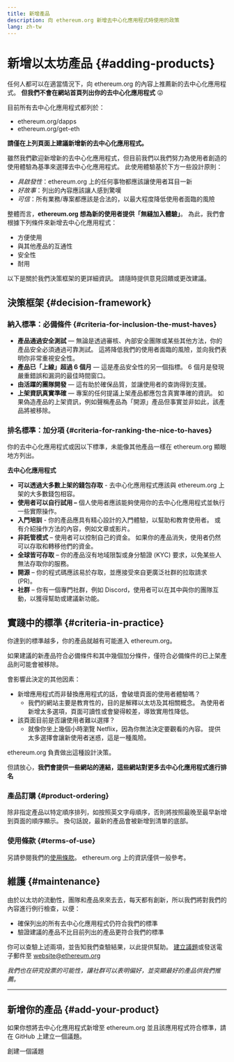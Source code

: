 ```yaml
---
title: 新增產品
description: 向 ethereum.org 新增去中心化應用程式時使用的政策
lang: zh-tw
---
```


# 新增以太坊產品 {#adding-products}

任何人都可以在適當情況下，向 ethereum.org 的內容上推薦新的去中心化應用程式。 **但我們不會在網站首頁列出你的去中心化應用程式** 😜

目前所有去中心化應用程式都列於：

- ethereum.org/dapps
- ethereum.org/get-eth

**請僅在上列頁面上建議新增新的去中心化應用程式。**

雖然我們歡迎新增新的去中心化應用程式，但目前我們以我們努力為使用者創造的使用體驗為基準來選擇去中心化應用程式。 此使用體驗基於下方一些設計原則：

- _具啟發性_：ethereum.org 上的任何事物都應該讓使用者耳目一新
- _好故事_：列出的內容應該讓人感到驚嘆
- _可信_：所有業務/專案都應該是合法的，以最大程度降低使用者面臨的風險

整體而言，**ethereum.org 想為新的使用者提供「無縫加入體驗」**。 為此，我們會根據下列條件來新增去中心化應用程式：

- 方便使用
- 與其他產品的互通性
- 安全性
- 耐用

以下是關於我們決策框架的更詳細資訊。 請隨時提供意見回饋或更改建議。

## 決策框架 {#decision-framework}

### 納入標準：必備條件 {#criteria-for-inclusion-the-must-haves}

- **產品通過安全測試** — 無論是透過審核、內部安全團隊或某些其他方法，你的產品安全必須通過可靠測試。 這將降低我們的使用者面臨的風險，並向我們表明你非常重視安全性。
- **產品已「上線」超過 6 個月** — 這是產品安全性的另一個指標。 6 個月是發現嚴重錯誤和漏洞的最佳時間窗口。
- **由活躍的團隊開發** — 這有助於確保品質，並讓使用者的查詢得到支援。
- **上架資訊真實準確** — 專案的任何提議上架產品都應包含真實準確的資訊。 如果偽造產品的上架資訊，例如聲稱產品為「開源」產品但事實並非如此，該產品將被移除。

### 排名標準：加分項 {#criteria-for-ranking-the-nice-to-haves}

你的去中心化應用程式或因以下標準，未能像其他產品一樣在 ethereum.org 顯眼地方列出。

**去中心化應用程式**

- **可以透過大多數上架的錢包存取** - 去中心化應用程式應該與 ethereum.org 上架的大多數錢包相容。
- **使用者可以自行試用 –** 個人使用者應該能夠使用你的去中心化應用程式並執行一些實際操作。
- **入門培訓** - 你的產品應具有精心設計的入門體驗，以幫助和教育使用者。 或有介紹操作方法的內容，例如文章或影片。
- **非託管模式** – 使用者可以控制自己的資金。 如果你的產品消失，使用者仍然可以存取和轉移他們的資金。
- **全球皆可存取** – 你的產品沒有地域限製或身分驗證 (KYC) 要求，以免某些人無法存取你的服務。
- **開源** – 你的程式碼應該易於存取，並應接受來自更廣泛社群的拉取請求 (PR)。
- **社群** – 你有一個專門社群，例如 Discord，使用者可以在其中與你的團隊互動，以獲得幫助或建議新功能。

## 實踐中的標準 {#criteria-in-practice}

你達到的標準越多，你的產品就越有可能進入 ethereum.org。

如果建議的新產品符合必備條件和其中幾個加分條件，僅符合必備條件的已上架產品則可能會被移除。

會影響此決定的其他因素：

- 新增應用程式而非替換應用程式的話，會破壞頁面的使用者體驗嗎？
  - 我們的網站主要是教育性的，目的是解釋以太坊及其相關概念。 為使用者新增太多選項，頁面可讀性或會變得較差，導致實用性降低。
- 該頁面目前是否讓使用者難以選擇？
  - 就像你坐上幾個小時瀏覽 Netflix，因為你無法決定要觀看的內容。 提供太多選擇會讓新使用者迷惑，這是一種風險。

ethereum.org 負責做出這種設計決策。

但請放心，**我們會提供一些網站的連結，這些網站對更多去中心化應用程式進行排名**

### 產品訂購 {#product-ordering}

除非指定產品以特定順序排列，如按照英文字母順序，否則將按照最晚至最早新增到頁面的順序顯示。 換句話說，最新的產品會被新增到清單的底部。

### 使用條款 {#terms-of-use}

另請參閱我們的[使用條款](/terms-of-use/)。 ethereum.org 上的資訊僅供一般參考。

## 維護 {#maintenance}

由於以太坊的流動性，團隊和產品來來去去，每天都有創新，所以我們將對我們的內容進行例行檢查，以便：

- 確保列出的所有去中心化應用程式仍符合我們的標準
- 驗證建議的產品不比目前列出的產品更符合我們的標準

你可以查驗上述兩項，並告知我們查驗結果，以此提供幫助。 [建立議題](https://github.com/ethereum/ethereum-org-website/issues/new?assignees=&labels=Type%3A+Feature&template=feature_request.yaml&title=)或發送電子郵件至 [website@ethereum.org](mailto:website@ethereum.org)

_我們也在研究投票的可能性，讓社群可以表明偏好，並突顯最好的產品供我們推薦。_

---

## 新增你的產品 {#add-your-product}

如果你想將去中心化應用程式新增至 ethereum.org 並且該應用程式符合標準，請在 GitHub 上建立一個議題。

<ButtonLink href="https://submitapp.paperform.co/">
  創建一個議題
</ButtonLink>
